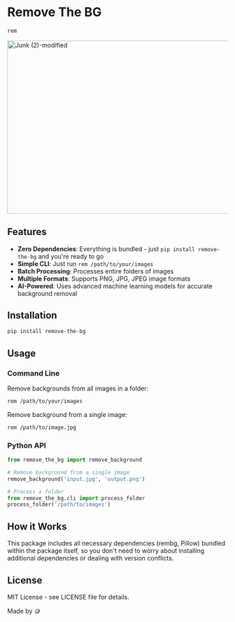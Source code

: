 # Remove The BG

```bash
rem 
```


<img width="1584" height="396" alt="Junk (2)-modified" src="https://github.com/user-attachments/assets/88978f11-7378-4da6-819c-0567df443b15" />


## Features

- **Zero Dependencies**: Everything is bundled - just `pip install remove-the-bg` and you're ready to go
- **Simple CLI**: Just run `rem /path/to/your/images`
- **Batch Processing**: Processes entire folders of images
- **Multiple Formats**: Supports PNG, JPG, JPEG image formats
- **AI-Powered**: Uses advanced machine learning models for accurate background removal

## Installation

```bash
pip install remove-the-bg
```

## Usage

### Command Line

Remove backgrounds from all images in a folder:
```bash
rem /path/to/your/images
```

Remove background from a single image:
```bash
rem /path/to/image.jpg
```

### Python API

```python
from remove_the_bg import remove_background

# Remove background from a single image
remove_background('input.jpg', 'output.png')

# Process a folder
from remove_the_bg.cli import process_folder
process_folder('/path/to/images')
```

## How it Works

This package includes all necessary dependencies (rembg, Pillow) bundled within the package itself, so you don't need to worry about installing additional dependencies or dealing with version conflicts.

## License

MIT License - see LICENSE file for details.

Made by 🪙
